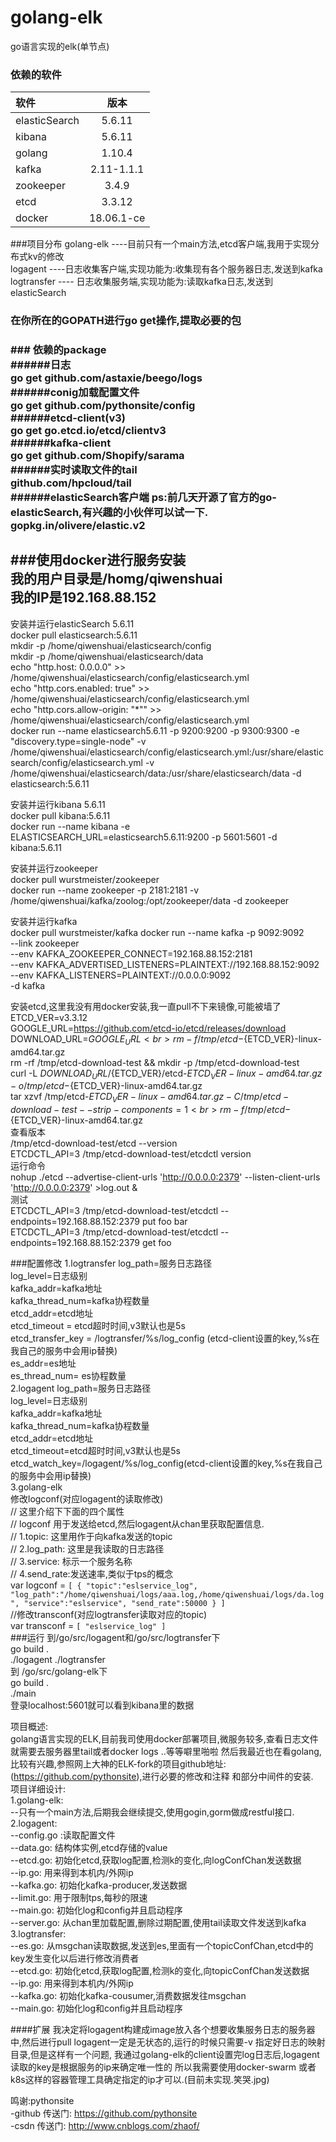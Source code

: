 # golang-elk
go语言实现的elk(单节点)


### 依赖的软件

| 软件 | 版本|  
|:---------|:-------:|
| elasticSearch | 5.6.11 |
| kibana  |  5.6.11 |
| golang  |  1.10.4  |
| kafka  |  2.11-1.1.1 |
| zookeeper  |  3.4.9 |
| etcd  |  3.3.12 |
| docker  |  18.06.1-ce |

###项目分布
golang-elk ----目前只有一个main方法,etcd客户端,我用于实现分布式kv的修改<br>
logagent  ----日志收集客户端,实现功能为:收集现有各个服务器日志,发送到kafka<br>
logtransfer ---- 日志收集服务端,实现功能为:读取kafka日志,发送到elasticSearch<br>


<h3>在你所在的GOPATH进行go get操作,提取必要的包<h3>
### 依赖的package<br>
######日志<br>
go get github.com/astaxie/beego/logs<br>
######conig加载配置文件<br>
go get github.com/pythonsite/config<br>
######etcd-client(v3)<br>
go get go.etcd.io/etcd/clientv3<br>
######kafka-client<br>
go get github.com/Shopify/sarama<br>
######实时读取文件的tail<br>
github.com/hpcloud/tail<br>
######elasticSearch客户端 ps:前几天开源了官方的go-elasticSearch,有兴趣的小伙伴可以试一下.<br>
gopkg.in/olivere/elastic.v2<br>

###使用docker进行服务安装<br>
我的用户目录是/homg/qiwenshuai<br>
我的IP是192.168.88.152<br>
----
安装并运行elasticSearch 5.6.11<br>
docker pull elasticsearch:5.6.11<br>
mkdir -p /home/qiwenshuai/elasticsearch/config<br>
mkdir -p /home/qiwenshuai/elasticsearch/data<br>
echo "http.host: 0.0.0.0" >> /home/qiwenshuai/elasticsearch/config/elasticsearch.yml<br>
echo "http.cors.enabled: true" >> /home/qiwenshuai/elasticsearch/config/elasticsearch.yml<br>
echo "http.cors.allow-origin: "*"" >> /home/qiwenshuai/elasticsearch/config/elasticsearch.yml<br>
docker run --name elasticsearch5.6.11 -p 9200:9200 -p 9300:9300 -e "discovery.type=single-node" -v /home/qiwenshuai/elasticsearch/config/elasticsearch.yml:/usr/share/elasticsearch/config/elasticsearch.yml -v /home/qiwenshuai/elasticsearch/data:/usr/share/elasticsearch/data -d  elasticsearch:5.6.11<br>

安装并运行kibana 5.6.11<br>
docker pull kibana:5.6.11<br>
docker run --name kibana  -e ELASTICSEARCH_URL=elasticsearch5.6.11:9200 -p 5601:5601 -d kibana:5.6.11<br>

安装并运行zookeeper<br>
docker pull wurstmeister/zookeeper<br>
docker run  --name zookeeper   -p 2181:2181  -v /home/qiwenshuai/kafka/zoolog:/opt/zookeeper/data -d zookeeper<br>

安装并运行kafka<br>
docker pull wurstmeister/kafka
docker run   --name kafka -p  9092:9092 \
--link zookeeper \
--env KAFKA_ZOOKEEPER_CONNECT=192.168.88.152:2181 \
--env KAFKA_ADVERTISED_LISTENERS=PLAINTEXT://192.168.88.152:9092 \
--env KAFKA_LISTENERS=PLAINTEXT://0.0.0.0:9092 \
 -d kafka
 
 安装etcd,这里我没有用docker安装,我一直pull不下来镜像,可能被墙了<br>
 ETCD_VER=v3.3.12<br>
 GOOGLE_URL=https://github.com/etcd-io/etcd/releases/download<br>
 DOWNLOAD_URL=${GOOGLE_URL}<br>
 rm -f /tmp/etcd-${ETCD_VER}-linux-amd64.tar.gz<br>
 rm -rf /tmp/etcd-download-test && mkdir -p /tmp/etcd-download-test<br>
 curl -L ${DOWNLOAD_URL}/${ETCD_VER}/etcd-${ETCD_VER}-linux-amd64.tar.gz -o /tmp/etcd-${ETCD_VER}-linux-amd64.tar.gz<br>
 tar xzvf /tmp/etcd-${ETCD_VER}-linux-amd64.tar.gz -C /tmp/etcd-download-test --strip-components=1<br>
 rm -f /tmp/etcd-${ETCD_VER}-linux-amd64.tar.gz<br>
 查看版本<br>
 /tmp/etcd-download-test/etcd --version<br>
 ETCDCTL_API=3 /tmp/etcd-download-test/etcdctl version<br>
 运行命令<br>
 nohup ./etcd --advertise-client-urls 'http://0.0.0.0:2379' --listen-client-urls 'http://0.0.0.0:2379' >log.out &<br>
 测试<br>
 ETCDCTL_API=3 /tmp/etcd-download-test/etcdctl --endpoints=192.168.88.152:2379 put foo bar<br>
 ETCDCTL_API=3 /tmp/etcd-download-test/etcdctl --endpoints=192.168.88.152:2379 get foo<br>
 

###配置修改
1.logtransfer
log_path=服务日志路径<br>
log_level=日志级别<br>
kafka_addr=kafka地址<br>
kafka_thread_num=kafka协程数量<br>
etcd_addr=etcd地址<br>
etcd_timeout = etcd超时时间,v3默认也是5s<br>
etcd_transfer_key = /logtransfer/%s/log_config (etcd-client设置的key,%s在我自己的服务中会用ip替换)<br>
es_addr=es地址<br>
es_thread_num= es协程数量<br>
2.logagent
log_path=服务日志路径<br>
log_level=日志级别<br>
kafka_addr=kafka地址<br>
kafka_thread_num=kafka协程数量<br>
etcd_addr=etcd地址<br>
etcd_timeout=etcd超时时间,v3默认也是5s<br>
etcd_watch_key=/logagent/%s/log_config(etcd-client设置的key,%s在我自己的服务中会用ip替换)<br>
3.golang-elk<br>
修改logconf(对应logagent的读取修改)<br>
// 这里介绍下下面的四个属性<br> 
// logconf 用于发送给etcd,然后logagent从chan里获取配置信息.<br>
// 1.topic: 这里用作于向kafka发送的topic<br>
// 2.log_path: 这里是我读取的日志路径<br>
// 3.service: 标示一个服务名称<br>
// 4.send_rate:发送速率,类似于tps的概念<br>
var logconf = `
[
    {
        "topic":"eslservice_log",
        "log_path":"/home/qiwenshuai/logs/aaa.log,/home/qiwenshuai/logs/da.log",
        "service":"eslservice",
        "send_rate":50000
    }
]
`
<br>
//修改transconf(对应logtransfer读取对应的topic)<br>
var transconf = `
[
    "eslservice_log"
]
`
<br>
###运行
到/go/src/logagent和/go/src/logtransfer下<br>
go build .<br>
./logagent ./logtransfer<br>
到 /go/src/golang-elk下<br>
go build .<br>
./main<br>
登录localhost:5601就可以看到kibana里的数据<br>
 
项目概述:<br>
golang语言实现的ELK,目前我司使用docker部署项目,微服务较多,查看日志文件就需要去服务器里tail或者docker logs ..等等噼里啪啦
然后我最近也在看golang,比较有兴趣,参照网上大神的ELK-fork的项目github地址:(https://github.com/pythonsite),进行必要的修改和注释
和部分中间件的安装.<br>
项目详细设计:<br>
1.golang-elk:<br>
    --只有一个main方法,后期我会继续提交,使用gogin,gorm做成restful接口.<br>
2.logagent:<br>
    --config.go :读取配置文件<br>
    --data.go: 结构体实例,etcd存储的value<br>
    --etcd.go: 初始化etcd,获取log配置,检测k的变化,向logConfChan发送数据<br>
    --ip.go: 用来得到本机内/外网ip<br>
    --kafka.go: 初始化kafka-producer,发送数据<br>
    --limit.go: 用于限制tps,每秒的限速<br>
    --main.go: 初始化log和config并且启动程序<br>
    --server.go: 从chan里加载配置,删除过期配置,使用tail读取文件发送到kafka<br>
3.logtransfer:<br>
    --es.go: 从msgchan读取数据,发送到es,里面有一个topicConfChan,etcd中的key发生变化以后进行修改消费者<br>
    --etcd.go: 初始化etcd,获取log配置,检测k的变化,向topicConfChan发送数据<br>
    --ip.go: 用来得到本机内/外网ip<br>
    --kafka.go: 初始化kafka-cousumer,消费数据发往msgchan<br>
    --main.go: 初始化log和config并且启动程序<br>
    
    
####扩展
    我决定将logagent构建成image放入各个想要收集服务日志的服务器中,然后进行pull
    logagent一定是无状态的,运行的时候只需要-v 指定好日志的映射目录,但是这样有一个问题,
    我通过golang-elk的client设置完log日志后,logagent读取的key是根据服务的ip来确定唯一性的
    所以我需要使用docker-swarm 或者k8s这样的容器管理工具确定指定的ip才可以.(目前未实现.笑哭.jpg)
    

鸣谢:pythonsite<br>
    -github 传送门: https://github.com/pythonsite<br>
    -csdn   传送门: http://www.cnblogs.com/zhaof/<br>